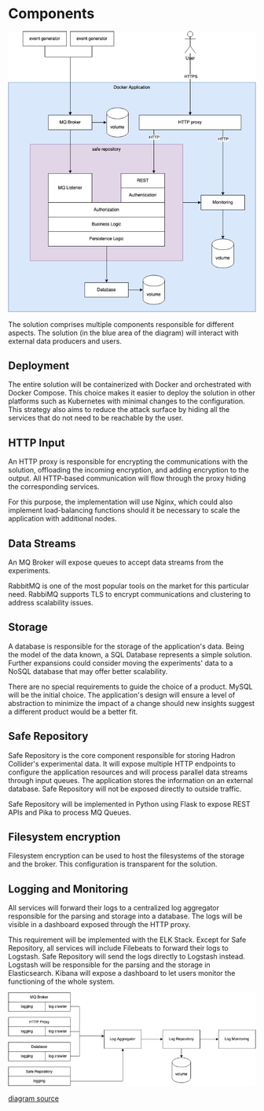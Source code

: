 # Components

![components](components.png)

The solution comprises multiple components responsible for different aspects. The solution (in the blue area of the diagram) will interact with external data producers and users.

## Deployment

The entire solution will be containerized with Docker and orchestrated with Docker Compose. This choice makes it easier to deploy the solution in other platforms such as Kubernetes with minimal changes to the configuration. This strategy also aims to reduce the attack surface by hiding all the services that do not need to be reachable by the user.

## HTTP Input

An HTTP proxy is responsible for encrypting the communications with the solution, offloading the incoming encryption, and adding encryption to the output. All HTTP-based communication will flow through the proxy hiding the corresponding services.

For this purpose, the implementation will use Nginx, which could also implement load-balancing functions should it be necessary to scale the application with additional nodes.

## Data Streams

An MQ Broker will expose queues to accept data streams from the experiments.

RabbitMQ is one of the most popular tools on the market for this particular need. RabbiMQ supports TLS to encrypt communications and clustering to address scalability issues.

## Storage

A database is responsible for the storage of the application's data. Being the model of the data known, a SQL Database represents a simple solution. Further expansions could consider moving the experiments' data to a NoSQL database that may offer better scalability.

There are no special requirements to guide the choice of a product. MySQL will be the initial choice. The application's design will ensure a level of abstraction to minimize the impact of a change should new insights suggest a different product would be a better fit.

## Safe Repository

Safe Repository is the core component responsible for storing Hadron Collider's experimental data. It will expose multiple HTTP endpoints to configure the application resources and will process parallel data streams through input queues. The application stores the information on an external database. Safe Repository will not be exposed directly to outside traffic.

Safe Repository will be implemented in Python using Flask to expose REST APIs and Pika to process MQ Queues.

## Filesystem encryption

Filesystem encryption can be used to host the filesystems of the storage and the broker. This configuration is transparent for the solution.

## Logging and Monitoring

All services will forward their logs to a centralized log aggregator responsible for the parsing and storage into a database. The logs will be visible in a dashboard exposed through the HTTP proxy.

This requirement will be implemented with the ELK Stack. Except for Safe Repository, all services will include Filebeats to forward their logs to Logstash. Safe Repository will send the logs directly to Logstash instead. Logstash will be responsible for the parsing and the storage in Elasticsearch. Kibana will expose a dashboard to let users monitor the functioning of the whole system.

![components](components-monitoring.png)

[diagram source](components.drawio)
